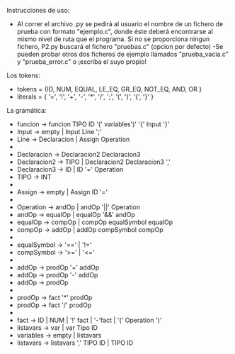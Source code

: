 Instrucciones de uso:
- Al correr el archivo .py se pedirá al usuario el nombre de un fichero de prueba con formato "ejemplo.c", donde éste deberá encontrarse 
al mismo nivel de ruta que el programa. Si no se proporciona ningun fichero, P2.py buscará el fichero "pruebas.c" (opcion por defecto)
-Se pueden probar otros dos ficheros de ejemplo llamados "prueba_vacia.c" y "prueba_error.c" o ¡escriba el suyo propio!


Los tokens:
- tokens = {ID, NUM, EQUAL, LE_EQ, GR_EQ, NOT_EQ, AND, OR }
- literals = { '=', '!', '+', '-', '*', '/', ';', '(', ')', '{', '}' }

La gramática:
-   funcion -> funcion TIPO ID '(' variables')' '{' Input '}'
-   Input -> empty | Input Line ';' 
-   Line  -> Declaracion | Assign Operation
-   
-   Declaracion -> Declaracion2 Declaracion3
-   Declaracion2 -> TIPO | Declaracion2 Declaracion3 ','
-   Declaracion3 -> ID | ID '=' Operation
-   TIPO -> INT
-
-   Assign -> empty | Assign ID '='
-
-   Operation -> andOp | andOp '||' Operation
-   andOp -> equalOp | equalOp '&&' andOp
-   equalOp -> compOp | compOp equalSymbol equalOp
-   compOp -> addOp | addOp compSymbol compOp
-
-   equalSymbol -> '==' | '!='
-   compSymbol -> '>=' | '<='
-
-   addOp -> prodOp '+' addOp
-   addOp -> prodOp '-' addOp
-   addOp -> prodOp
-
-   prodOp -> fact '*' prodOp
-   prodOp -> fact '/' prodOp
-
-   fact -> ID | NUM | '!' fact | '-'fact | '(' Operation ')'
-   listavars -> var | var Tipo ID
-   variables -> empty | listavars
-   listavars -> listavars ',' TIPO ID | TIPO ID
